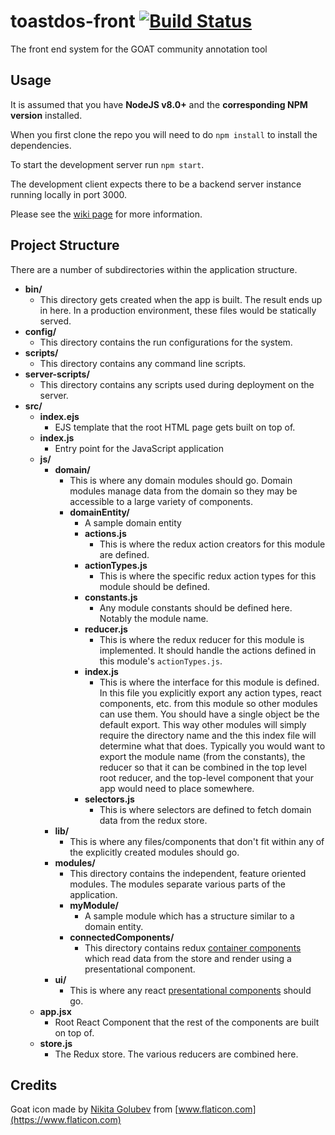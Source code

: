 # toastdos-front [![Build Status](https://travis-ci.org/tair/toastdos-front.svg?branch=development)](https://travis-ci.org/tair/toastdos-front)
The front end system for the GOAT community annotation tool


Usage
----
It is assumed that you have **NodeJS v8.0+** and the **corresponding NPM version** installed.

When you first clone the repo you will need to do `npm install` to install the dependencies.

To start the development server run `npm start`.

The development client expects there to be a backend server instance running locally in port 3000.

Please see the [wiki page](https://github.com/tair/toastdos-back/wiki/Home) for more information.

Project Structure
----
There are a number of subdirectories within the application structure.

- **bin/**
   - This directory gets created when the app is built. The result ends up in here. In a production environment, these files would be statically served.
- **config/**
   - This directory contains the run configurations for the system.
- **scripts/**
   - This directory contains any command line scripts.
- **server-scripts/**
   - This directory contains any scripts used during deployment on the server.
- **src/**
	- **index.ejs**
		- EJS template that the root HTML page gets built on top of.
	- **index.js**
		- Entry point for the JavaScript application
	- **js/**
		- **domain/**
			- This is where any domain modules should go. Domain modules manage data from the domain so they may be accessible to a large variety of components.
			- **domainEntity/**
				- A sample domain entity
				- **actions.js**
					- This is where the redux action creators for this module are defined.
				- **actionTypes.js**
					- This is where the specific redux action types for this module should be defined.
				- **constants.js**
					- Any module constants should be defined here. Notably the module name.
				- **reducer.js**
					- This is where the redux reducer for this module is implemented. It should handle the actions defined in this module's `actionTypes.js`.
				- **index.js**
					- This is where the interface for this module is defined. In this file you explicitly export any action types, react components, etc. from this module so other modules can use them. You should have a single object be the default export. This way other modules will simply require the directory name and the this index file will determine what that does. Typically you would want to export the module name (from the constants), the reducer so that it can be combined in the top level root reducer, and the top-level component that your app would need to place somewhere.
				- **selectors.js**
					- This is where selectors are defined to fetch domain data from the redux store.
		- **lib/**
			- This is where any files/components that don't fit within any of the explicitly created modules should go. 
		- **modules/**
			- This directory contains the independent, feature oriented modules. The modules separate various parts of the application.
			- **myModule/**
				- A sample module which has a structure similar to a domain entity.
			- **connectedComponents/**
				- This directory contains redux [container components](https://redux.js.org/basics/usage-with-react#presentational-and-container-components) which read data from the store and render using a presentational component.
		- **ui/**
			- This is where any react [presentational components](https://redux.js.org/basics/usage-with-react#presentational-and-container-components) should go.
	- **app.jsx**
		- Root React Component that the rest of the components are built on top of.
	- **store.js**
		- The Redux store. The various reducers are combined here.

Credits
----
Goat icon made by [Nikita Golubev](https://www.flaticon.com/authors/nikita-golubev) from [www.flaticon.com](https://www.flaticon.com)
